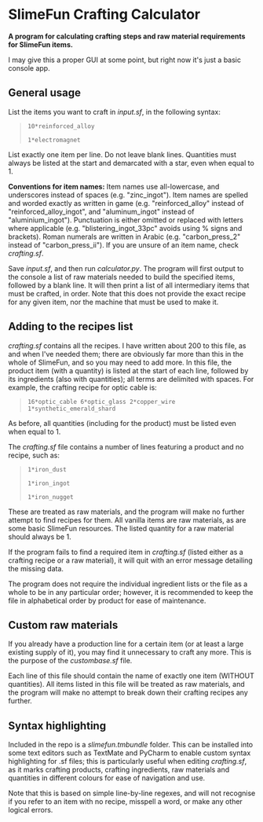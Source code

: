 # SlimeFun Crafting Calculator

**A program for calculating crafting steps and raw material requirements for SlimeFun items.**

I may give this a proper GUI at some point, but right now it's just a basic console app.

## General usage
List the items you want to craft in *input.sf*, in the following syntax:
> `10*reinforced_alloy`
> 
> `1*electromagnet`

List exactly one item per line. Do not leave blank lines. Quantities must always be listed at the start and demarcated with a star, even when equal to 1.

**Conventions for item names:**
Item names use all-lowercase, and underscores instead of spaces (e.g. "zinc_ingot").
Item names are spelled and worded exactly as written in game (e.g. "reinforced_alloy" instead of "reinforced_alloy_ingot", and "aluminum_ingot" instead of "aluminium_ingot").
Punctuation is either omitted or replaced with letters where applicable (e.g. "blistering_ingot_33pc" avoids using % signs and brackets).
Roman numerals are written in Arabic (e.g. "carbon_press_2" instead of "carbon_press_ii").
If you are unsure of an item name, check *crafting.sf*.

Save *input.sf*, and then run *calculator.py*. The program will first output to the console a list of raw materials needed to build the specified items, followed by a blank line. It will then print a list of all intermediary items that must be crafted, in order. Note that this does not provide the exact recipe for any given item, nor the machine that must be used to make it.

## Adding to the recipes list
*crafting.sf* contains all the recipes. I have written about 200 to this file, as and when I've needed them; there are obviously far more than this in the whole of SlimeFun, and so you may need to add more. In this file, the product item (with a quantity) is listed at the start of each line, followed by its ingredients (also with quantities); all terms are delimited with spaces. For example, the crafting recipe for optic cable is:
> `16*optic_cable 6*optic_glass 2*copper_wire 1*synthetic_emerald_shard`

As before, all quantities (including for the product) must be listed even when equal to 1.

The *crafting.sf* file contains a number of lines featuring a product and no recipe, such as:

> `1*iron_dust`
> 
> `1*iron_ingot`
> 
> `1*iron_nugget`

These are treated as raw materials, and the program will make no further attempt to find recipes for them. All vanilla items are raw materials, as are some basic SlimeFun resources. The listed quantity for a raw material should always be 1.

If the program fails to find a required item in *crafting.sf* (listed either as a crafting recipe or a raw material), it will quit with an error message detailing the missing data.

The program does not require the individual ingredient lists or the file as a whole to be in any particular order; however, it is recommended to keep the file in alphabetical order by product for ease of maintenance.

## Custom raw materials
If you already have a production line for a certain item (or at least a large existing supply of it), you may find it unnecessary to craft any more. This is the purpose of the *custombase.sf* file.

Each line of this file should contain the name of exactly one item (WITHOUT quantities). All items listed in this file will be treated as raw materials, and the program will make no attempt to break down their crafting recipes any further.

## Syntax highlighting
Included in the repo is a *slimefun.tmbundle* folder. This can be installed into some text editors such as TextMate and PyCharm to enable custom syntax highlighting for .sf files; this is particularly useful when editing *crafting.sf*, as it marks crafting products, crafting ingredients, raw materials and quantities in different colours for ease of navigation and use.

Note that this is based on simple line-by-line regexes, and will not recognise if you refer to an item with no recipe, misspell a word, or make any other logical errors.
